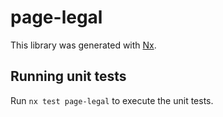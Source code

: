 # page-legal

This library was generated with [Nx](https://nx.dev).

## Running unit tests

Run `nx test page-legal` to execute the unit tests.
